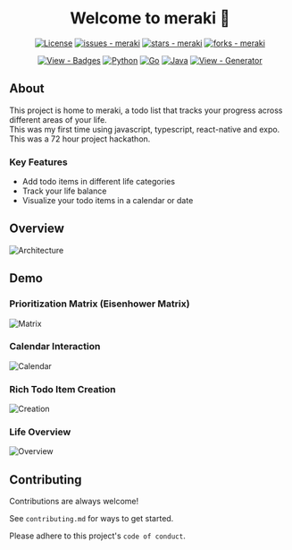 
<h1 align="center">Welcome to meraki 👋</h1>
<p align="center">
 <a href="#license">
	<img src="https://img.shields.io/badge/License-MIT-blue?style=for-the-badge" alt="License"></a>
<a href="https://github.com/txmxthy/meraki/issues">
	<img src="https://img.shields.io/github/issues/txmxthy/meraki?style=for-the-badge" alt="issues - meraki"></a>
<a href="https://github.com/txmxthy/meraki">
	<img src="https://img.shields.io/github/stars/txmxthy/meraki?style=for-the-badge" alt="stars - meraki"></a>
<a href="https://github.com/txmxthy/meraki">
	<img src="https://img.shields.io/github/forks/txmxthy/meraki?style=for-the-badge" alt="forks - meraki"></a>
</p>




<p align="center">
  <a href="https://github.com/Ileriayo/markdown-badges">
		<img src="https://img.shields.io/badge/View-Badges-blue?style=for-the-badge" alt="View - Badges"></a>
	<a href="https://www.python.org/">
		<img src="https://img.shields.io/badge/python-%2314354C.svg?style=for-the-badge&logo=python&logoColor=white" alt="Python"></a>
	<a href="https://golang.org">
		<img src="https://img.shields.io/badge/go-%2300ADD8.svg?style=for-the-badge&logo=go&logoColor=white" alt="Go"></a>
	<a href="https://java.com">
		<img src="https://img.shields.io/badge/java-%23ED8B00.svg?style=for-the-badge&logo=java&logoColor=white" alt="Java"></a>
	<a href="https://michaelcurrin.github.io/badge-generator/#/generic">
		<img src="https://img.shields.io/badge/View-Generator-blue?style=for-the-badge" alt="View - Generator"></a>
</p>


## About
This project is home to meraki, a todo list that tracks your progress across different areas of your life.  
This was my first time using javascript, typescript, react-native and expo. This was a 72 hour project hackathon.

### Key Features
- Add todo items in different life categories
- Track your life balance
- Visualize your todo items in a calendar or date

## Overview
![Architecture](https://github.com/txmxthy/meraki/blob/master/assets/images%20(4).png)

## Demo
### Prioritization Matrix (Eisenhower Matrix)
![Matrix](https://github.com/txmxthy/meraki/blob/master/assets/images%20(1).png)

### Calendar Interaction 
![Calendar](https://github.com/txmxthy/meraki/blob/master/assets/images%20(2).png)

### Rich Todo Item Creation
![Creation](https://github.com/txmxthy/meraki/blob/master/assets/images%20(3).png)

### Life Overview
![Overview](https://github.com/txmxthy/meraki/blob/master/assets/images%20(5).png)
  
## Contributing

Contributions are always welcome!

See `contributing.md` for ways to get started.

Please adhere to this project's `code of conduct`.

  
